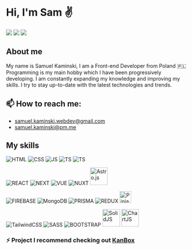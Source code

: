 # Hi, I'm Sam ✌️

[<img src="https://img.shields.io/badge/website-000000?style=for-the-badge&logo=About.me&logoColor=white" />](https://www.samuelkaminski.dev)
[<img src="https://img.shields.io/badge/LinkedIn-0077B5?style=for-the-badge&logo=linkedin&logoColor=white" />](https://www.linkedin.com/in/sam-kmn/)
[<img src="https://img.shields.io/badge/YouTube-FF0000?style=for-the-badge&logo=youtube&logoColor=white" />](https://www.youtube.com/@sam-kmn)

## About me
My name is Samuel Kaminski, I am a Front-end Developer from Poland 🇵🇱  
Programming is my main hobby which I have been progressively developing. 
I am constantly expanding my knowledge and improving my skills. I try to stay up-to-date with the latest technologies and trends.

## 📫 How to reach me: 
* samuel.kaminski.webdev@gmail.com
* samuel.kaminski@pm.me

## My skills
![HTML](https://img.icons8.com/color/48/000000/html-5--v1.png)
![CSS](https://img.icons8.com/color/48/000000/css3.png)
![JS](https://img.icons8.com/color/48/000000/javascript--v1.png)
![TS](https://img.icons8.com/color/48/000000/typescript.png)
![TS](https://img.icons8.com/color/48/000000/python.png)

![REACT](https://img.icons8.com/plasticine/48/000000/react.png)
![NEXT](https://img.icons8.com/fluency-systems-regular/48/FFFFFF/nextjs.png)
![VUE](https://img.icons8.com/color/48/000000/vue-js.png)
![NUXT](https://img.icons8.com/?size=48&id=nvrsJYs7j9Vb&format=png)
<img alt="Astro.js" width=48 src="https://astro.js.org/astro.png" />

![FIREBASE](https://img.icons8.com/color/48/000000/firebase.png)
![MongoDB](https://img.icons8.com/color/48/000000/mongodb.png)
![PRISMA](https://img.icons8.com/ios/50/FFFFFF/prisma-orm.png)
![REDUX](https://img.icons8.com/color/48/000000/redux.png)
<img alt="Pinia" width=32 src="https://pinia.vuejs.org/logo.svg" />

![TailwindCSS](https://img.icons8.com/color/48/null/tailwindcss.png)
![SASS](https://img.icons8.com/color/48/000000/sass-avatar.png)
![BOOTSTRAP](https://img.icons8.com/color/48/000000/bootstrap.png)
<img alt="SolidJS" width=48 src="https://avatars.githubusercontent.com/u/79226042?s=280&v=4" />
<img alt="ChartJS" width=48 src="https://www.chartjs.org/img/chartjs-logo.svg" />
<!-- ![WORDPRESS](https://img.icons8.com/color/48/null/wordpress.png) -->

### ⚡️ Project I recommend checking out [KanBox](https://github.com/sam-kmn/kanbox)

<!-- 
### 👁️ How I built task manager with Next.js + Tailwind CSS
[![How I built task manager with Next.js + Tailwind CSS](https://img.youtube.com/vi/uTmgUHyDWFo/0.jpg)](https://www.youtube.com/watch?v=uTmgUHyDWFo)
-->

